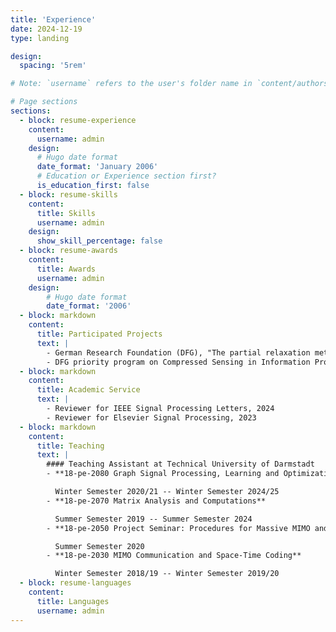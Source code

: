 ```yaml
---
title: 'Experience'
date: 2024-12-19
type: landing

design:
  spacing: '5rem'

# Note: `username` refers to the user's folder name in `content/authors/`

# Page sections
sections:
  - block: resume-experience
    content:
      username: admin
    design:
      # Hugo date format
      date_format: 'January 2006'
      # Education or Experience section first?
      is_education_first: false
  - block: resume-skills
    content:
      title: Skills
      username: admin
    design:
      show_skill_percentage: false
  - block: resume-awards
    content:
      title: Awards
      username: admin
    design:
        # Hugo date format
        date_format: '2006'
  - block: markdown
    content:
      title: Participated Projects
      text: |
        - German Research Foundation (DFG), "The partial relaxation method in direction-of-arrival estimation: Design and analysis", PI: Prof. Marius Pesavento, €300K, 2019-2025
        - DFG priority program on Compressed Sensing in Information Processing (CoSIP), "Exploiting structure in compressed sensing using side constraints: From analysis to system design -- Funding phase II", PI: Prof. Martin Haardt, Prof. Marc Pfetsch, Prof. Marius Pesavento, €300K for each group, 2018-2021
  - block: markdown
    content:
      title: Academic Service
      text: |
        - Reviewer for IEEE Signal Processing Letters, 2024
        - Reviewer for Elsevier Signal Processing, 2023
  - block: markdown
    content:
      title: Teaching
      text: |
        #### Teaching Assistant at Technical University of Darmstadt
        - **18-pe-2080 Graph Signal Processing, Learning and Optimization**

          Winter Semester 2020/21 -- Winter Semester 2024/25
        - **18-pe-2070 Matrix Analysis and Computations**

          Summer Semester 2019 -- Summer Semester 2024
        - **18-pe-2050 Project Seminar: Procedures for Massive MIMO and 5G**

          Summer Semester 2020
        - **18-pe-2030 MIMO Communication and Space-Time Coding**

          Winter Semester 2018/19 -- Winter Semester 2019/20
  - block: resume-languages
    content:
      title: Languages
      username: admin
---
```

